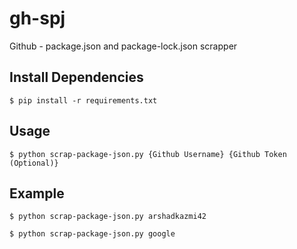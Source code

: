 # gh-spj
Github - package.json and package-lock.json scrapper

## Install Dependencies

```
$ pip install -r requirements.txt
```

## Usage

```
$ python scrap-package-json.py {Github Username} {Github Token (Optional)}
```

## Example

```
$ python scrap-package-json.py arshadkazmi42
```

```
$ python scrap-package-json.py google
```
